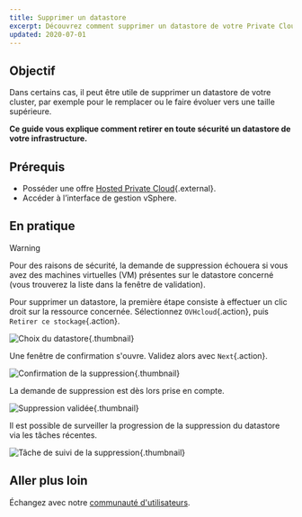 ```yaml
---
title: Supprimer un datastore
excerpt: Découvrez comment supprimer un datastore de votre Private Cloud
updated: 2020-07-01
---
```


## Objectif

Dans certains cas, il peut être utile de supprimer un datastore de votre cluster, par exemple pour le remplacer ou le faire évoluer vers une taille supérieure.

**Ce guide vous explique comment retirer en toute sécurité un datastore de votre infrastructure.**

## Prérequis

* Posséder une offre [Hosted Private Cloud](https://www.ovhcloud.com/fr/enterprise/products/hosted-private-cloud/){.external}.
* Accéder à l’interface de gestion vSphere.

## En pratique

> [!warning]
>
> Pour des raisons de sécurité, la demande de suppression échouera si vous avez des machines virtuelles (VM) présentes sur le datastore concerné (vous trouverez la liste dans la fenêtre de validation).
> 

Pour supprimer un datastore, la première étape consiste à effectuer un clic droit sur la ressource concernée. Sélectionnez `OVHcloud`{.action}, puis `Retirer ce stockage`{.action}.

![Choix du datastore](images/removedatastore01.png){.thumbnail}

Une fenêtre de confirmation s'ouvre. Validez alors avec `Next`{.action}.

![Confirmation de la suppression](images/removedatastore02.png){.thumbnail}

La demande de suppression est dès lors prise en compte.

![Suppression validée](images/removedatastore03.png){.thumbnail}

Il est possible de surveiller la progression de la suppression du datastore via les tâches récentes.

![Tâche de suivi de la suppression](images/removedatastore04.png){.thumbnail}

## Aller plus loin

Échangez avec notre [communauté d'utilisateurs](/links/community).
